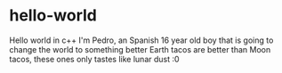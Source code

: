 # hello-world
Hello world in c++
I'm Pedro, an Spanish 16 year old boy that is going to change the world to something better
Earth tacos are better than Moon tacos, these ones only tastes like lunar dust :0
